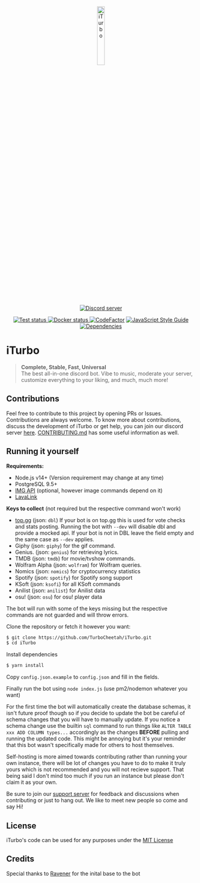 <div align="center">
  <br />
  <p>
    <a href="https://iturbo.cc"> <img src="https://i.imgur.com/PmZlnHw.png" width="20%" alt="iTurbo" /> </a>
  </p>
  <p>
    <a href="https://iturbo.cc/invite"> <img src="https://discordapp.com/api/guilds/183336666323353600/embed.png" alt="Discord server" /> </a>
  </p>
  <p>
    <a href="https://github.com/TurboCheetah/iTurbo/actions/workflows/main.yml"> <img src="https://github.com/TurboCheetah/iTurbo/actions/workflows/main.yml/badge.svg" alt="Test status" /> </a>
    <a href="https://github.com/TurboCheetah/iTurbo/actions/workflows/docker-image.yml"> <img src="https://github.com/TurboCheetah/iTurbo/actions/workflows/docker-image.yml/badge.svg" alt="Docker status" /> </a>
    <a href="https://www.codefactor.io/repository/github/TurboCheetah/iTurbo"><img src="https://www.codefactor.io/repository/github/TurboCheetah/iTurbo/badge" alt="CodeFactor" /></a>
    <a href="https://standardjs.com"><img src="https://img.shields.io/badge/code_style-standard-brightgreen.svg" alt="JavaScript Style Guide" /></a>
    <a href="https://david-dm.org/"><img src="https://img.shields.io/david/TurboCheetah/iTurbo" alt="Dependencies" /></a>
  </p>
</div>

# **iTurbo**

>__**Complete, Stable, Fast, Universal**__  
> The best all-in-one discord bot. Vibe to music, moderate your server, customize everything to your liking, and much, much more!

## Contributions

Feel free to contribute to this project by opening PRs or Issues. Contributions are always welcome.
To know more about contributions, discuss the development of iTurbo or get help, you can join our discord server [here](https://iturbo.cc/invite). [CONTRIBUTING.md](CONTRIBUTING.md) has some useful information as well.

## Running it yourself
**Requirements:**
- Node.js v14+ (Version requirement may change at any time)
- PostgreSQL 9.5+
- [IMG API](https://github.com/pollen5/img-api) (optional, however image commands depend on it)
- [LavaLink](https://github.com/freyacodes/Lavalink)

**Keys to collect** (not required but the respective command won't work)
- [top.gg](https://top.gg) (json: `dbl`) If your bot is on top.gg this is used for vote checks and stats posting. Running the bot with `--dev` will disable dbl and provide a mocked api. If your bot is not in DBL leave the field empty and the same case as `--dev` applies.
- Giphy (json: `giphy`) for the gif command.
- Genius. (json: `genius`) for retrieving lyrics.
- TMDB (json: `tmdb`) for movie/tvshow commands.
- Wolfram Alpha (json: `wolfram`) for Wolfram queries.
- Nomics (json: `nomics`) for cryptocurrency statistics
- Spotify (json: `spotify`) for Spotify song support
- KSoft (json: `ksofi`) for all KSoft commands
- Anilist (json: `anilist`) for Anilist data
- osu! (json: `osu`) for osu! player data 

The bot will run with some of the keys missing but the respective commands are not guarded and will throw errors.

Clone the repository or fetch it however you want:
```sh
$ git clone https://github.com/TurboCheetah/iTurbo.git
$ cd iTurbo
```
Install dependencies
```sh
$ yarn install
```
Copy `config.json.example` to `config.json` and fill in the fields.

Finally run the bot using `node index.js` (use pm2/nodemon whatever you want)

For the first time the bot will automatically create the database schemas, it isn't future proof though so if you decide to update the bot be careful of schema changes that you will have to manually update. If you notice a schema change use the builtin `sql` command to run things like `ALTER TABLE xxx ADD COLUMN types...` accordingly as the changes **BEFORE** pulling and running the updated code. This might be annoying but it's your reminder that this bot wasn't specifically made for others to host themselves.

Self-hosting is more aimed towards contributing rather than running your own instance, there will be lot of changes you have to do to make it truly yours which is not recommended and you will not recieve support. That being said I don't mind too much if you run an instance but please don't claim it as your own.

Be sure to join our [support server](https://iturbo.cc/support) for feedback and discussions when contributing or just to hang out. We like to meet new people so come and say Hi!

## License
iTurbo's code can be used for any purposes under the [MIT License](LICENSE)

## Credits
Special thanks to [Ravener](https://github.com/ravener) for the inital base to the bot